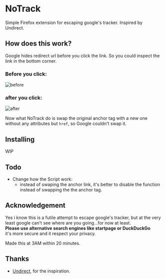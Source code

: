 # NoTrack
Simple Firefox extension for escaping google's tracker.  Inspired by Undirect.

## How does this work?
Google hides redirect url before you click the link. So you could inspect the link in the bottom corner.  
### Before you click:  
![before](https://i.imgur.com/4CAUpdF.png)  
### after you click:  
![after](https://i.imgur.com/1jJ396r.png)

  
Now what NoTrack do is swap the original anchor tag with a new one without any attributes but `href`, so Google couldn't swap it.

## Installing
WIP

## Todo
- Change how the Script work:
    - instead of swaping the anchor link, it's better to disable the function instead of swapping the the anchor tag.

## Acknowledgement
Yes i know this is a futile attempt to escape google's tracker, but at the very least google can't see where are you going...for now at least.  
**Please use alternative search engines like startpage or DuckDuckGo**  
it's more secure and it respect your privacy.
  
Made this at 3AM within 20 minutes.
## Thanks
- [Undirect](https://github.com/xwipeoutx/undirect), for the inspiration.
